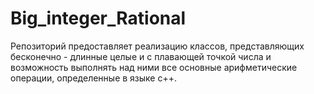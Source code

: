 # Big_integer_Rational
Репозиторий предоставляет реализацию классов, представляющих бесконечно - длинные целые и с плавающей точкой числа и возможность выполнять над ними все основные арифметические операции, определенные в языке с++.
